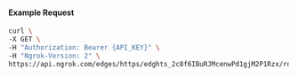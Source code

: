 <!-- Code generated for API Clients. DO NOT EDIT. -->

#### Example Request

```bash
curl \
-X GET \
-H "Authorization: Bearer {API_KEY}" \
-H "Ngrok-Version: 2" \
https://api.ngrok.com/edges/https/edghts_2c8f6IBuRJMcenwPd1gjM2P1Rzx/routes/edghtsrt_2c8f6OpIZBitTveOBK64LLiq0SC/saml
```
